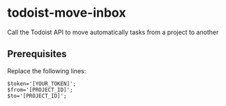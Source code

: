# todoist-move-inbox
Call the Todoist API to move automatically tasks from a project to another 

## Prerequisites
Replace the following lines:
```
$token='[YOUR_TOKEN]';
$from='[PROJECT_ID]';
$to='[PROJECT_ID]';
```
